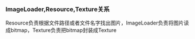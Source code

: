### ImageLoader,Resource,Texture关系

Resource负责根据文件路径或者文件名字找出图片，ImageLoader负责将图片读成bitmap，Texture负责把bitmap封装成Texture